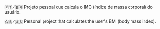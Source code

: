 🇵🇹 ∕ 🇧🇷 Projeto pessoal que calcula o IMC (índice de massa corporal) do usuário.

🇬🇧 ∕ 🇺🇸 Personal project that calculates the user's BMI (body mass index).

